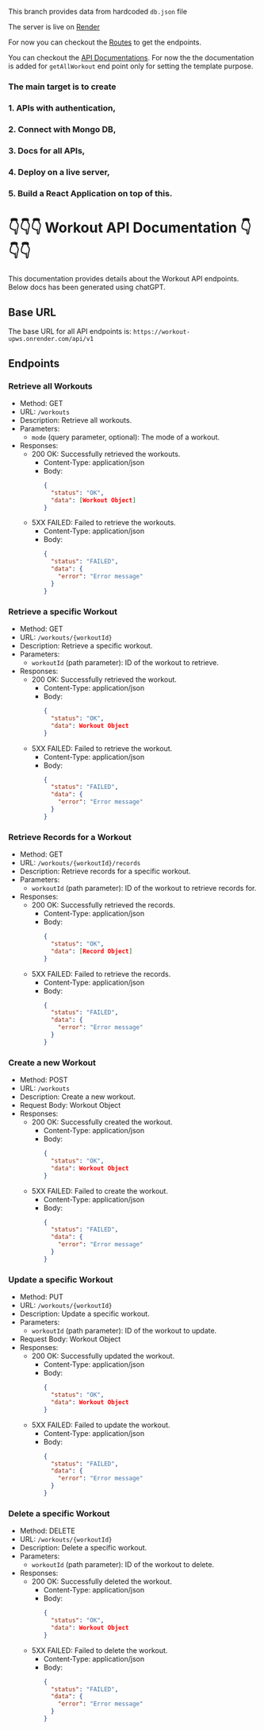 This branch provides data from hardcoded `db.json` file

The server is live on [Render](https://workout-upws.onrender.com)

For now you can checkout the [Routes](https://github.com/muzaffar640/workout/blob/api-with-json-data/src/v1/routes/workoutRoutes.js) to get the endpoints.

You can checkout the [API Documentations](https://workout-upws.onrender.com/api/v1/docs/). For now the the documentation is added for `getAllWorkout` end point only for setting the template purpose.

### **The main target is to create**

### 1. APIs with authentication,

### 2. Connect with Mongo DB,

### 3. Docs for all APIs,

### 4. Deploy on a live server,

### 5. Build a React Application on top of this.

# 👇👇👇 Workout API Documentation 👇👇👇

This documentation provides details about the Workout API endpoints. Below docs has been generated using chatGPT.

## Base URL

The base URL for all API endpoints is: `https://workout-upws.onrender.com/api/v1`

## Endpoints

### Retrieve all Workouts

- Method: GET
- URL: `/workouts`
- Description: Retrieve all workouts.
- Parameters:
  - `mode` (query parameter, optional): The mode of a workout.
- Responses:
  - 200 OK: Successfully retrieved the workouts.
    - Content-Type: application/json
    - Body:
      ```json
      {
        "status": "OK",
        "data": [Workout Object]
      }
      ```
  - 5XX FAILED: Failed to retrieve the workouts.
    - Content-Type: application/json
    - Body:
      ```json
      {
        "status": "FAILED",
        "data": {
          "error": "Error message"
        }
      }
      ```

### Retrieve a specific Workout

- Method: GET
- URL: `/workouts/{workoutId}`
- Description: Retrieve a specific workout.
- Parameters:
  - `workoutId` (path parameter): ID of the workout to retrieve.
- Responses:
  - 200 OK: Successfully retrieved the workout.
    - Content-Type: application/json
    - Body:
      ```json
      {
        "status": "OK",
        "data": Workout Object
      }
      ```
  - 5XX FAILED: Failed to retrieve the workout.
    - Content-Type: application/json
    - Body:
      ```json
      {
        "status": "FAILED",
        "data": {
          "error": "Error message"
        }
      }
      ```

### Retrieve Records for a Workout

- Method: GET
- URL: `/workouts/{workoutId}/records`
- Description: Retrieve records for a specific workout.
- Parameters:
  - `workoutId` (path parameter): ID of the workout to retrieve records for.
- Responses:
  - 200 OK: Successfully retrieved the records.
    - Content-Type: application/json
    - Body:
      ```json
      {
        "status": "OK",
        "data": [Record Object]
      }
      ```
  - 5XX FAILED: Failed to retrieve the records.
    - Content-Type: application/json
    - Body:
      ```json
      {
        "status": "FAILED",
        "data": {
          "error": "Error message"
        }
      }
      ```

### Create a new Workout

- Method: POST
- URL: `/workouts`
- Description: Create a new workout.
- Request Body: Workout Object
- Responses:
  - 200 OK: Successfully created the workout.
    - Content-Type: application/json
    - Body:
      ```json
      {
        "status": "OK",
        "data": Workout Object
      }
      ```
  - 5XX FAILED: Failed to create the workout.
    - Content-Type: application/json
    - Body:
      ```json
      {
        "status": "FAILED",
        "data": {
          "error": "Error message"
        }
      }
      ```

### Update a specific Workout

- Method: PUT
- URL: `/workouts/{workoutId}`
- Description: Update a specific workout.
- Parameters:
  - `workoutId` (path parameter): ID of the workout to update.
- Request Body: Workout Object
- Responses:
  - 200 OK: Successfully updated the workout.
    - Content-Type: application/json
    - Body:
      ```json
      {
        "status": "OK",
        "data": Workout Object
      }
      ```
  - 5XX FAILED: Failed to update the workout.
    - Content-Type: application/json
    - Body:
      ```json
      {
        "status": "FAILED",
        "data": {
          "error": "Error message"
        }
      }
      ```

### Delete a specific Workout

- Method: DELETE
- URL: `/workouts/{workoutId}`
- Description: Delete a specific workout.
- Parameters:
  - `workoutId` (path parameter): ID of the workout to delete.
- Responses:
  - 200 OK: Successfully deleted the workout.
    - Content-Type: application/json
    - Body:
      ```json
      {
        "status": "OK",
        "data": Workout Object
      }
      ```
  - 5XX FAILED: Failed to delete the workout.
    - Content-Type: application/json
    - Body:
      ```json
      {
        "status": "FAILED",
        "data": {
          "error": "Error message"
        }
      }
      ```
